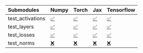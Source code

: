 | Submodules       | Numpy                                                                                                                           | Torch                                                                                                                           | Jax                                                                                                                             | Tensorflow                                                                                                                      |
|:-----------------|:--------------------------------------------------------------------------------------------------------------------------------|:--------------------------------------------------------------------------------------------------------------------------------|:--------------------------------------------------------------------------------------------------------------------------------|:--------------------------------------------------------------------------------------------------------------------------------|
| test_activations | <a href="https://github.com/unifyai/ivy/runs/7853518985?check_suite_focus=true" rel="noopener noreferrer" target="_blank">✅</a> | <a href="https://github.com/unifyai/ivy/runs/7853519490?check_suite_focus=true" rel="noopener noreferrer" target="_blank">✅</a> | <a href="https://github.com/unifyai/ivy/runs/7853519957?check_suite_focus=true" rel="noopener noreferrer" target="_blank">✅</a> | <a href="https://github.com/unifyai/ivy/runs/7853520448?check_suite_focus=true" rel="noopener noreferrer" target="_blank">✅</a> |
| test_layers      | <a href="https://github.com/unifyai/ivy/runs/7853519127?check_suite_focus=true" rel="noopener noreferrer" target="_blank">✅</a> | <a href="https://github.com/unifyai/ivy/runs/7853519607?check_suite_focus=true" rel="noopener noreferrer" target="_blank">✅</a> | <a href="https://github.com/unifyai/ivy/runs/7853520077?check_suite_focus=true" rel="noopener noreferrer" target="_blank">✅</a> | <a href="https://github.com/unifyai/ivy/runs/7853520652?check_suite_focus=true" rel="noopener noreferrer" target="_blank">✅</a> |
| test_losses      | <a href="https://github.com/unifyai/ivy/runs/7853519242?check_suite_focus=true" rel="noopener noreferrer" target="_blank">✅</a> | <a href="https://github.com/unifyai/ivy/runs/7853519728?check_suite_focus=true" rel="noopener noreferrer" target="_blank">✅</a> | <a href="https://github.com/unifyai/ivy/runs/7853520229?check_suite_focus=true" rel="noopener noreferrer" target="_blank">✅</a> | <a href="https://github.com/unifyai/ivy/runs/7853520785?check_suite_focus=true" rel="noopener noreferrer" target="_blank">✅</a> |
| test_norms       | <a href="https://github.com/unifyai/ivy/runs/7853519350?check_suite_focus=true" rel="noopener noreferrer" target="_blank">❌</a> | <a href="https://github.com/unifyai/ivy/runs/7853519841?check_suite_focus=true" rel="noopener noreferrer" target="_blank">❌</a> | <a href="https://github.com/unifyai/ivy/runs/7853520333?check_suite_focus=true" rel="noopener noreferrer" target="_blank">❌</a> | <a href="https://github.com/unifyai/ivy/runs/7853520914?check_suite_focus=true" rel="noopener noreferrer" target="_blank">❌</a> |